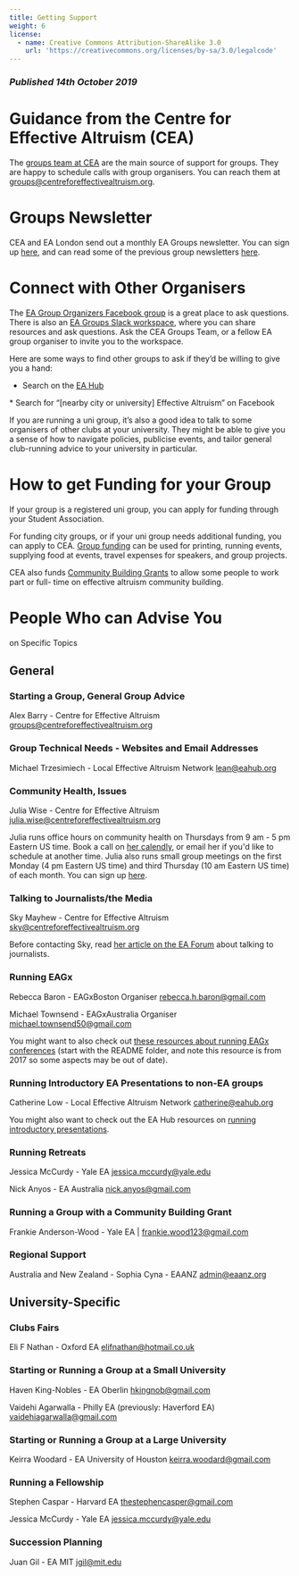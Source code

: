 ```yaml
---
title: Getting Support
weight: 6
license:
  - name: Creative Commons Attribution-ShareAlike 3.0
    url: 'https://creativecommons.org/licenses/by-sa/3.0/legalcode'
---
```

### _Published 14th October 2019_

# Guidance from the Centre for Effective Altruism (CEA)
The <a target="_blank" href="https://www.centreforeffectivealtruism.org/team/#groups-team">groups team at CEA</a> are the main source of support for groups. They are happy to schedule calls with group organisers. You can reach them at <a target=”_blank” href="mailto:groups@centreforeffectivealtruism.org">groups@centreforeffectivealtruism.org</a>. 

# Groups Newsletter
CEA and EA London send out a monthly EA Groups newsletter. You can sign up <a target="_blank" href="https://effectivealtruism.us8.list-manage.com/subscribe?u=52b028e7f799cca137ef74763&id=7d52b2f96c">here</a>, and can read some of the previous group newsletters <a target="_blank" href="https://www.effectivealtruism.org/articles/ea-groups-newsletter-archives/">here</a>.


# Connect with Other Organisers

The <a target="_blank" href="https://www.facebook.com/groups/956362287803174/">EA Group Organizers Facebook group</a> is a great place to ask questions. There is also an <a target="_blank" href="https://eagroups.slack.com/">EA Groups Slack workspace</a>, where you can share resources and ask questions. Ask the CEA Groups Team, or a fellow EA group organiser to invite you to the workspace.

Here are some ways to find other groups to ask if they’d be willing to give you a hand:

* Search on the <a target="_blank" href="https://eahub.org/groups/">EA Hub</a>
* Search for “[nearby city or university] Effective Altruism” on Facebook

If you are running a uni group, it’s also a good idea to talk to some organisers of other clubs at your university. They might be able to give you a sense of how to navigate policies, publicise events, and tailor general club-running advice to your university in particular.

# How to get Funding for your Group

If your group is a registered uni group, you can apply for funding through your Student Association. 

For funding city groups, or if your uni group needs additional funding, you can apply to CEA. <a target="_blank" href="https://app.effectivealtruism.org/groups/resources/mentorship-and-funding">Group funding</a> can be used for printing, running events, supplying food at events, travel expenses for speakers, and group projects. 

CEA also funds <a target="_blank" href="https://www.effectivealtruism.org/community-building-grants/">Community Building Grants</a> to allow some people to work part or full- time on effective altruism community building.

# People Who can Advise You on Specific Topics

## General

### Starting a Group, General Group Advice

Alex Barry - Centre for Effective Altruism <a target="_blank" href="mailto:groups@centreforeffectivealtruism.org">groups@centreforeffectivealtruism.org</a>

### Group Technical Needs - Websites and Email Addresses

Michael Trzesimiech - Local Effective Altruism Network <a target="_blank" href="mailto:lean@eahub.org">lean@eahub.org</a>

### Community Health, Issues

Julia Wise - Centre for Effective Altruism <a target="_blank" href="mailto:julia.wise@centreforeffectivealtruism.org">julia.wise@centreforeffectivealtruism.org</a>

Julia runs office hours on community health on Thursdays from 9 am - 5 pm Eastern US time. Book a call on <a target="_blank" href="https://calendly.com/julia-d-wise/community-health-office-hours">her calendly</a>, or email her if you'd like to schedule at another time. Julia also runs small group meetings on the first Monday (4 pm Eastern US time) and third Thursday (10 am Eastern US time) of each month. You can sign up <a target="_blank" href="https://calendly.com/julia-d-wise/ea-organizer-small-groups">here</a>.

### Talking to Journalists/the Media

Sky Mayhew - Centre for Effective Altruism <a target="_blank" href="mailto:sky@centreforeffectivealtruism.org">sky@centreforeffectivealtruism.org</a>

Before contacting Sky, read <a target="_blank" href="https://forum.effectivealtruism.org/posts/6hbyTXT5kvDmGp3AY/what-to-know-before-talking-with-journalists-about-ea">her article on the EA Forum</a> about talking to journalists. 

### Running EAGx

Rebecca Baron - EAGxBoston Organiser <a target="_blank" href="mailto:rebecca.h.baron@gmail.com">rebecca.h.baron@gmail.com</a>

Michael Townsend - EAGxAustralia Organiser
<a target="_blank" href="mailto:michael.townsend50@gmail.com ">michael.townsend50@gmail.com</a>

You might want to also check out <a target="_blank" href="https://drive.google.com/drive/u/0/folders/0B_wD8N-eHg0zYzdINlBkaExrQlU">these resources about running EAGx conferences</a> (start with the README folder, and note this resource is from 2017 so some aspects may be out of date). 

### Running Introductory EA Presentations to non-EA groups

Catherine Low - Local Effective Altruism Network <a target="_blank" href="mailto:catherine@eahub.org">catherine@eahub.org</a> 

You might also want to check out the EA Hub resources on <a target="_blank" href="https://resources.eahub.org/events/intro/">running introductory presentations</a>. 

### Running Retreats

Jessica McCurdy - Yale EA <a target="_blank" href="mailto:jessica.mccurdy@yale.edu">jessica.mccurdy@yale.edu</a>

Nick Anyos - EA Australia <a target="_blank" href="mailto:nick.anyos@gmail.com">nick.anyos@gmail.com</a> 

### Running a Group with a Community Building Grant

Frankie Anderson-Wood - Yale EA | <a target="_blank" href="mailto:frankie.wood123@gmail.com">frankie.wood123@gmail.com</a> 

### Regional Support
Australia and New Zealand - Sophia Cyna - EAANZ <a target="_blank" href="mailto:admin@eaanz.org">admin@eaanz.org</a>


## University-Specific

### Clubs Fairs

Eli F Nathan - Oxford EA <a target="_blank" href="mailto:elifnathan@hotmail.co.uk">elifnathan@hotmail.co.uk</a>

### Starting or Running a Group at a Small University

Haven King-Nobles - EA Oberlin <a target="_blank" href="mailto:hkingnob@gmail.com">hkingnob@gmail.com</a>

Vaidehi Agarwalla - Philly EA (previously: Haverford EA) <a target="_blank" href="mailto:vaidehiagarwalla@gmail.com">vaidehiagarwalla@gmail.com</a>

### Starting or Running a Group at a Large University

Keirra Woodard - EA University of Houston <a target="_blank" href="mailto:keirra.woodard@gmail.com">keirra.woodard@gmail.com</a>

### Running a Fellowship

Stephen Caspar - Harvard EA <a target="_blank" href="mailto:thestephencasper@gmail.com">thestephencasper@gmail.com</a>

Jessica McCurdy - Yale EA <a target="_blank" href="mailto:jessica.mccurdy@yale.edu">jessica.mccurdy@yale.edu</a>

### Succession Planning

Juan Gil - EA MIT <a target="_blank" href="mailto:jgil@mit.edu">jgil@mit.edu</a>



